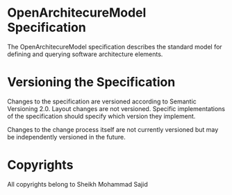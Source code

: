 # OpenArchitecureModel Specification
The OpenArchitecureModel specification describes the standard model for defining and querying software architecture elements.

# Versioning the Specification
Changes to the specification are versioned according to Semantic Versioning 2.0. Layout changes are not versioned. Specific implementations of the specification should specify which version they implement.

Changes to the change process itself are not currently versioned but may be independently versioned in the future.

# Copyrights
 All copyrights belong to Sheikh Mohammad Sajid
